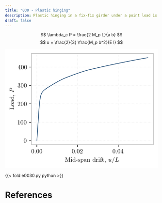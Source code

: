 ```yaml
---
title: "030 - Plastic hinging"
description: Plastic hinging in a fix-fix girder under a point load is simulated using J2 plasticity.
draft: false
---
```


$$
\lambda_c P = \frac{2 M_p L}{a b}
$$
$$
u = \frac{2}{3} \frac{M_p b^2}{E I}
$$

![](img/e0030.png)

{{< fold e0030.py python >}}

# References

<div id="bibliography-list"></div>

